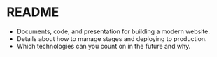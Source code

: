 # README

- Documents, code, and presentation for building a modern website.
- Details about how to manage stages and deploying to production.
- Which technologies can you count on in the future and why.